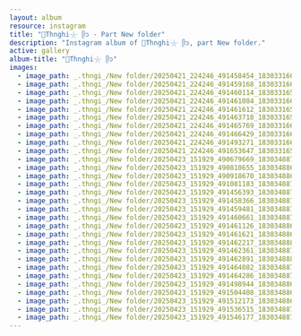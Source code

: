 ```yaml
---
layout: album
resource: instagram
title: "🐚Thnghi𓇼 ᥫ᭡ - Part New folder"
description: "Instagram album of 🐚Thnghi𓇼 ᥫ᭡, part New folder."
active: gallery
album-title: "🐚Thnghi𓇼 ᥫ᭡"
images:
  - image_path: _.thngi_/New folder/20250421_224246_491458454_18303316600233157_7451361293486909742_n.jpg
  - image_path: _.thngi_/New folder/20250421_224246_491459168_18303316618233157_1395350376402492945_n.jpg
  - image_path: _.thngi_/New folder/20250421_224246_491460114_18303316582233157_2322385266666092251_n.jpg
  - image_path: _.thngi_/New folder/20250421_224246_491461084_18303316636233157_3940229748308297747_n.jpg
  - image_path: _.thngi_/New folder/20250421_224246_491461612_18303316561233157_9105944172760708665_n.jpg
  - image_path: _.thngi_/New folder/20250421_224246_491463718_18303316573233157_5895852129908279749_n.jpg
  - image_path: _.thngi_/New folder/20250421_224246_491465769_18303316627233157_7953182386706131793_n.jpg
  - image_path: _.thngi_/New folder/20250421_224246_491466429_18303316609233157_4349192644287968487_n.jpg
  - image_path: _.thngi_/New folder/20250421_224246_491493271_18303316645233157_4406588944155982570_n.jpg
  - image_path: _.thngi_/New folder/20250421_224246_491653647_18303316591233157_8336095039879050004_n.jpg
  - image_path: _.thngi_/New folder/20250423_151929_490679669_18303488719233157_6230289351029588446_n.jpg
  - image_path: _.thngi_/New folder/20250423_151929_490810655_18303488665233157_5333309942521825295_n.jpg
  - image_path: _.thngi_/New folder/20250423_151929_490918670_18303488644233157_4804213850849005896_n.jpg
  - image_path: _.thngi_/New folder/20250423_151929_491081183_18303488746233157_6809751466923215765_n.jpg
  - image_path: _.thngi_/New folder/20250423_151929_491456393_18303488737233157_8461313073697558611_n.jpg
  - image_path: _.thngi_/New folder/20250423_151929_491458366_18303488701233157_8355994417576452924_n.jpg
  - image_path: _.thngi_/New folder/20250423_151929_491459481_18303488710233157_6144913260567675477_n.jpg
  - image_path: _.thngi_/New folder/20250423_151929_491460661_18303488791233157_6186276896322830073_n.jpg
  - image_path: _.thngi_/New folder/20250423_151929_491461126_18303488683233157_2033588564804981806_n.jpg
  - image_path: _.thngi_/New folder/20250423_151929_491461621_18303488674233157_4535806307922945442_n.jpg
  - image_path: _.thngi_/New folder/20250423_151929_491462217_18303488809233157_4579615956973380798_n.jpg
  - image_path: _.thngi_/New folder/20250423_151929_491462361_18303488782233157_2856544564877397185_n.jpg
  - image_path: _.thngi_/New folder/20250423_151929_491462891_18303488800233157_1560725167742571988_n.jpg
  - image_path: _.thngi_/New folder/20250423_151929_491464082_18303488728233157_2663565013184734672_n.jpg
  - image_path: _.thngi_/New folder/20250423_151929_491464286_18303488755233157_1104376776770338908_n.jpg
  - image_path: _.thngi_/New folder/20250423_151929_491498944_18303488692233157_4257344253538336954_n.jpg
  - image_path: _.thngi_/New folder/20250423_151929_491504408_18303488656233157_1209277347707910462_n.jpg
  - image_path: _.thngi_/New folder/20250423_151929_491512173_18303488635233157_9189608740893516551_n.jpg
  - image_path: _.thngi_/New folder/20250423_151929_491536515_18303488764233157_8008981430438772870_n.jpg
  - image_path: _.thngi_/New folder/20250423_151929_491546177_18303488773233157_5156674480790271808_n.jpg
---
```

